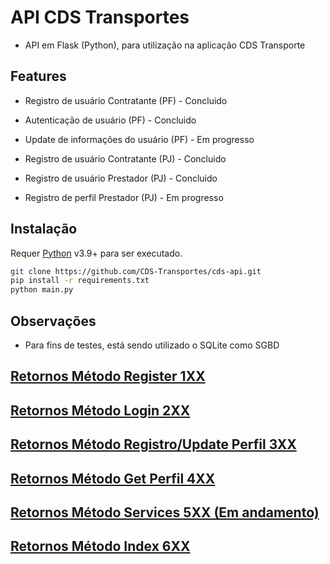 # API CDS Transportes

- API em Flask (Python), para utilização na aplicação CDS Transporte

## Features


- Registro de usuário Contratante (PF) - Concluido
- Autenticação de usuário (PF) - Concluido
- Update de informações do usuário (PF) - Em progresso


- Registro de usuário Contratante (PJ) - Concluido
- Registro de usuário Prestador (PJ) - Concluido
- Registro de perfil Prestador (PJ) - Em progresso


## Instalação

Requer [Python](https://www.python.org/downloads/) v3.9+ para ser executado.


```sh
git clone https://github.com/CDS-Transportes/cds-api.git
pip install -r requirements.txt
python main.py
```

## Observações

- Para fins de testes, está sendo utilizado o SQLite como SGBD


## [Retornos Método Register 1XX](https://github.com/CDS-Transportes/cds-api/tree/main/methods)
## [Retornos Método Login 2XX](https://github.com/CDS-Transportes/cds-api/tree/main/methods)
## [Retornos Método Registro/Update Perfil 3XX](https://github.com/CDS-Transportes/cds-api/tree/main/methods)
## [Retornos Método Get Perfil 4XX](https://github.com/CDS-Transportes/cds-api/tree/main/methods)
## [Retornos Método Services 5XX (Em andamento)](https://github.com/CDS-Transportes/cds-api/tree/main/methods)
## [Retornos Método Index 6XX](https://github.com/CDS-Transportes/cds-api/tree/main/methods)



